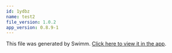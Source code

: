 ```yaml
---
id: 1ydbz
name: test2
file_version: 1.0.2
app_version: 0.8.9-1
---
```


This file was generated by Swimm. [Click here to view it in the app](http://localhost:5000/repos/Z2l0aHViJTNBJTNBdGVzdC1naXRodWItYXBwJTNBJTNBc3dpbW1pbw==/docs/1ydbz).